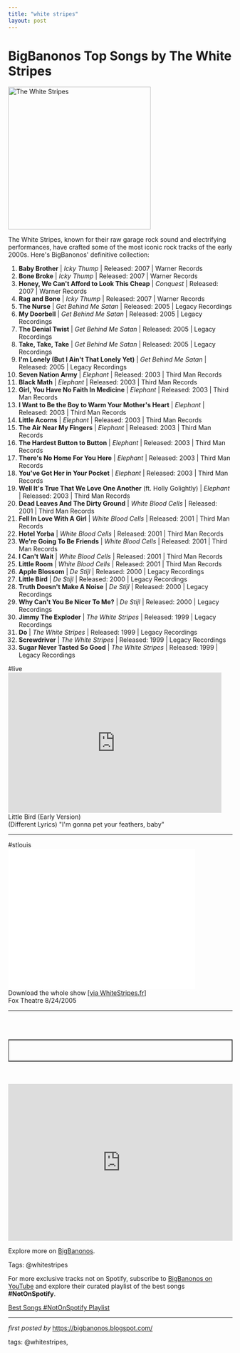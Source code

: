 ```yaml
---
title: "white stripes"
layout: post
---
```

<h1>BigBanonos Top Songs by The White Stripes</h1>
<div class="separator"> <a href="https://upload.wikimedia.org/wikipedia/commons/thumb/9/92/Meg_%26_Jack%2C_The_White_Stripes.jpg/640px-Meg_%26_Jack%2C_The_White_Stripes.jpg" > <img alt="The White Stripes" border="0" width="320" data-original-height="480" data-original-width="640" src="https://upload.wikimedia.org/wikipedia/commons/thumb/9/92/Meg_%26_Jack%2C_The_White_Stripes.jpg/640px-Meg_%26_Jack%2C_The_White_Stripes.jpg"/> </a>
</div>
<p>The White Stripes, known for their raw garage rock sound and electrifying performances, have crafted some of the most iconic rock tracks of the early 2000s. Here's BigBanonos' definitive collection:</p> <ol> <!-- 2007 --> <li><strong>Baby Brother</strong> | <em>Icky Thump</em> | Released: 2007 | Warner Records</li> <li><strong>Bone Broke</strong> | <em>Icky Thump</em> | Released: 2007 | Warner Records</li> <li><strong>Honey, We Can't Afford to Look This Cheap</strong> | <em>Conquest</em> | Released: 2007 | Warner Records</li> <li><strong>Rag and Bone</strong> | <em>Icky Thump</em> | Released: 2007 | Warner Records</li> <!-- 2005 --> <li><strong>The Nurse</strong> | <em>Get Behind Me Satan</em> | Released: 2005 | Legacy Recordings</li> <li><strong>My Doorbell</strong> | <em>Get Behind Me Satan</em> | Released: 2005 | Legacy Recordings</li> <li><strong>The Denial Twist</strong> | <em>Get Behind Me Satan</em> | Released: 2005 | Legacy Recordings</li> <li><strong>Take, Take, Take</strong> | <em>Get Behind Me Satan</em> | Released: 2005 | Legacy Recordings</li> <li><strong>I'm Lonely (But I Ain't That Lonely Yet)</strong> | <em>Get Behind Me Satan</em> | Released: 2005 | Legacy Recordings</li> <!-- 2003 --> <li><strong>Seven Nation Army</strong> | <em>Elephant</em> | Released: 2003 | Third Man Records</li> <li><strong>Black Math</strong> | <em>Elephant</em> | Released: 2003 | Third Man Records</li> <li><strong>Girl, You Have No Faith In Medicine</strong> | <em>Elephant</em> | Released: 2003 | Third Man Records</li> <li><strong>I Want to Be the Boy to Warm Your Mother's Heart</strong> | <em>Elephant</em> | Released: 2003 | Third Man Records</li> <li><strong>Little Acorns</strong> | <em>Elephant</em> | Released: 2003 | Third Man Records</li> <li><strong>The Air Near My Fingers</strong> | <em>Elephant</em> | Released: 2003 | Third Man Records</li> <li><strong>The Hardest Button to Button</strong> | <em>Elephant</em> | Released: 2003 | Third Man Records</li> <li><strong>There's No Home For You Here</strong> | <em>Elephant</em> | Released: 2003 | Third Man Records</li> <li><strong>You've Got Her in Your Pocket</strong> | <em>Elephant</em> | Released: 2003 | Third Man Records</li> <li><strong>Well It's True That We Love One Another</strong> (ft. Holly Golightly) | <em>Elephant</em> | Released: 2003 | Third Man Records</li> <!-- 2001 --> <li><strong>Dead Leaves And The Dirty Ground</strong> | <em>White Blood Cells</em> | Released: 2001 | Third Man Records</li> <li><strong>Fell In Love With A Girl</strong> | <em>White Blood Cells</em> | Released: 2001 | Third Man Records</li> <li><strong>Hotel Yorba</strong> | <em>White Blood Cells</em> | Released: 2001 | Third Man Records</li> <li><strong>We're Going To Be Friends</strong> | <em>White Blood Cells</em> | Released: 2001 | Third Man Records</li> <li><strong>I Can't Wait</strong> | <em>White Blood Cells</em> | Released: 2001 | Third Man Records</li> <li><strong>Little Room</strong> | <em>White Blood Cells</em> | Released: 2001 | Third Man Records</li> <!-- 2000 --> <li><strong>Apple Blossom</strong> | <em>De Stijl</em> | Released: 2000 | Legacy Recordings</li> <li><strong>Little Bird</strong> | <em>De Stijl</em> | Released: 2000 | Legacy Recordings</li> <li><strong>Truth Doesn't Make A Noise</strong> | <em>De Stijl</em> | Released: 2000 | Legacy Recordings</li> <li><strong>Why Can't You Be Nicer To Me?</strong> | <em>De Stijl</em> | Released: 2000 | Legacy Recordings</li> <!-- 1999 --> <li><strong>Jimmy The Exploder</strong> | <em>The White Stripes</em> | Released: 1999 | Legacy Recordings</li> <li><strong>Do</strong> | <em>The White Stripes</em> | Released: 1999 | Legacy Recordings</li> <li><strong>Screwdriver</strong> | <em>The White Stripes</em> | Released: 1999 | Legacy Recordings</li> <li><strong>Sugar Never Tasted So Good</strong> | <em>The White Stripes</em> | Released: 1999 | Legacy Recordings</li>
</ol> <div> #live <br /><iframe allowfullscreen="" frameborder="0" height="315" src="https://www.youtube.com/embed/Of0aBhK1XfI?list=PLtuNtuTatqI1g0BDw_56pITDm5Y1lJ-Rp" width="95%"></iframe><br />
Little Bird (Early Version) <br />
(Different Lyrics) "I'm gonna pet your feathers, baby"
<hr />
#stlouis <br />
<b><spantimes" , "times new roman" , serif; font-size: small;"><iframe allowfullscreen="" frameborder="0" height="315" src="//www.youtube.com/embed/pVtmJevu7j4" width="420"></iframe></span></b><br />
Download the whole show [<a href="http://sodwee.com/whitestripes/bootlegs-2/">via WhiteStripes.fr</a>]<br />
Fox Theatre 8/24/2005<br />
<hr />
<br /><div><br /></div><div></div><div><span><spanTimes New Roman",serif;"><table border="1" cellpadding="0" cellspacing="0" data-sheets-baot="1" data-sheets-root="1" dir="ltr" xmlns="http://www.w3.org/1999/xhtml"><colgroup><col width="837"></col></colgroup><tbody><tr><td><span><br /><br /></span></td></tr></tbody></table><br /></span></span><div><br /><div><span><spanTimes New Roman",serif;"></span></span></div></div></div> <iframe src="https://open.spotify.com/embed/playlist/1PFzdIli02dOVEN7LnPGgj?utm_source=generator" width="100%" height="352" frameborder="0" allowfullscreen="" allow="autoplay; clipboard-write; encrypted-media; fullscreen; picture-in-picture" loading="lazy"></iframe>
</div> <p>Explore more on <a href="https://bigbanonos.blogspot.com/">BigBanonos</a>.</p>
<p>Tags: @whitestripes</p> 

<!--Subscribe and Playlist Links-->
<div>
    <p>For more exclusive tracks not on Spotify, subscribe to <a href="https://www.youtube.com/@BigBanonos" target="_blank">BigBanonos on YouTube</a> and explore their curated playlist of the best songs <strong>#NotOnSpotify</strong>.</p>
    <p><a href="https://www.youtube.com/playlist?list=PLtuNtuTatqI0kFahUCbtbfenC_ET5O_tr" target="_blank">Best Songs #NotOnSpotify Playlist<br /></a></p></div>

<hr />

<p><em>first posted by</em> <a href="https://bigbanonos.blogspot.com/" rel="noopener" target="_new">https://bigbanonos.blogspot.com/</a></p>

<p>tags: @whitestripes,</p>
